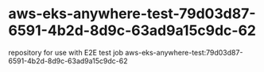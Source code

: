 # aws-eks-anywhere-test-79d03d87-6591-4b2d-8d9c-63ad9a15c9dc-62
repository for use with E2E test job aws-eks-anywhere-test:79d03d87-6591-4b2d-8d9c-63ad9a15c9dc-62
